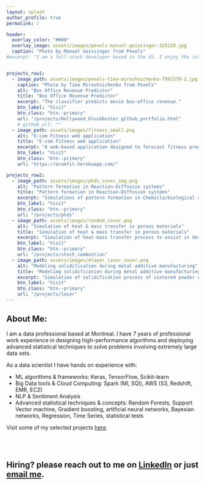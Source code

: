 ```yaml
---
layout: splash
author_profile: true
permalink: /

header:
  overlay_color: "#000"
  overlay_image: assets/images/pexels-manuel-geissinger-325229.jpg
  caption: "Photo by Manuel Geissinger from Pexels"
#excerpt: "I am a full-stack developer based in the US. I enjoy the intersection of data science and full-stack."


projects_row1:
  - image_path: assets/images/pexels-tima-miroshnichenko-7991579-2.jpg
    caption: "Photo by Tima Miroshnichenko from Pexels"
    alt: "Box Office Revenue Predictor"
    title: "Box Office Revenue Predictor"
    excerpt: "The classifier predicts movie box-office revenue."
    btn_label: "Visit"
    btn_class: "btn--primary"
    url: "/projects/Hollywood_bluckbuster_github_portfolio.html" 
    # github_url: ""
  - image_path: assets/images/fitness_small.png
    alt: "E-com Fitness web application"
    title: "E-com Fitness web application"
    excerpt: "A web-based application designed to forecast fitness product sales"
    btn_label: "Visit"
    btn_class: "btn--primary"
    url: "https://ecomfit.herokuapp.com/"

projects_row2:
  - image_path: assets/images/phds_cover_img.png
    alt: "Pattern formation in Reaction-Diffusion systems"
    title: "Pattern formation in Reaction-Diffusion systems"
    excerpt: "Simulations of pattern formation in Chemicla/biological complex system."
    btn_label: "Visit"
    btn_class: "btn--primary"
    url: "/projects/phds"
  - image_path: assets/images/random_cover.png
    alt: "Simulation of heat & mass transfer in porous materials"
    title: "Simulation of heat & mass transfer in porous materials"
    excerpt: "Simulation of heat-mass transfer process to assist in design new porous materials, with potential use in energy-efficient products."
    btn_label: "Visit"
    btn_class: "btn--primary"
    url: "/projects/stoch_combustion"
  - image_path: assets/images/mlayer_laser_cover.png
    alt: "Modeling solidification during metal additive manufacturing"
    title: "Modeling solidification during metal additive manufacturing"
    excerpt: "Simulation of solidification process of sintered powder Aluminum-based alloys."
    btn_label: "Visit"
    btn_class: "btn--primary"
    url: "/projects/laser"
---
```


<link rel="stylesheet" href="/assets/styles/projects.css">

## About Me:
I am a data professional based at Montreal. I have 7 years of professional work experience in designing high-performance algorithms and deploying advanced statistical techniques to solve problems involving extremely large data sets. 

As a data scientist I have hands on experience with: 
<ul>
<li> ML algorithms & frameworks: Keras, TensorFlow, Scikit-learn</li>
<li> Big Data tools & Cloud Computing: Spark (Ml, SQl), AWS (S3, Redshift, EMR, EC2)</li>
<li> NLP & Sentiment Analysis</li>
<li> Advanced statistical techniques & concepts: Random Forests, Support Vector machine, Gradient boosting, artificial neural networks, Bayesian networks, Regression, Time Series, statistical tests</li>
</ul>


Visit some of my selected projects [here](/archive/).

<br><br>
## Hiring? please reach out to me on [LinkedIn](https://www.linkedin.com/in/hossein-azizi/) or just [email me](mailto:hosseinphy@gmail.com).


<!-- ## Projects
{% include project_row id="projects_row1" %}
{% include project_row id="projects_row2" %}

 -->
